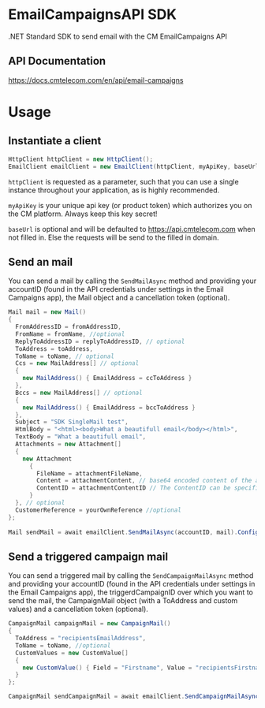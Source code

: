 # EmailCampaignsAPI SDK
.NET Standard SDK to send email with the CM EmailCampaigns API

## API Documentation
https://docs.cmtelecom.com/en/api/email-campaigns

# Usage

## Instantiate a client

```cs
HttpClient httpClient = new HttpClient();
EmailClient emailClient = new EmailClient(httpClient, myApiKey, baseUrl);
```

`httpClient` is requested as a parameter, such that you can use a single instance throughout your application, as is highly recommended.

`myApiKey` is your unique api key (or product token) which authorizes you on the CM platform. Always keep this key secret!

`baseUrl` is optional and will be defaulted to https://api.cmtelecom.com when not filled in. Else the requests will be send to the filled in domain.

## Send an mail

You can send a mail by calling the `SendMailAsync` method and providing your accountID (found in the API credentials under settings in the Email Campaigns app), the Mail object and a cancellation token (optional).

```cs
Mail mail = new Mail()
{
  FromAddressID = fromAddressID,
  FromName = fromName, //optional
  ReplyToAddressID = replyToAddressID, // optional
  ToAddress = toAddress,
  ToName = toName, // optional
  Ccs = new MailAddress[] // optional
  { 
    new MailAddress() { EmailAddress = ccToAddress }
  },
  Bccs = new MailAddress[] // optional
  {
    new MailAddress() { EmailAddress = bccToAddress }
  },
  Subject = "SDK SingleMail test",
  HtmlBody = "<html><body>What a beautifull email</body></html>",
  TextBody = "What a beautifull email",
  Attachments = new Attachment[]
  {
    new Attachment 
      {
        FileName = attachmentFileName,
        Content = attachmentContent, // base64 encoded content of the attachment
        ContentID = attachmentContentID // The ContentID can be specified for images, to reference it in your image tag in your HTML. You can use "cid:yourcontentid" in the src tag of the image to display the image inline.
      }
  }, // optional
  CustomerReference = yourOwnReference //optional
};
  
Mail sendMail = await emailClient.SendMailAsync(accountID, mail).ConfigureAwait(false);
```

## Send a triggered campaign mail

You can send a triggered mail by calling the `SendCampaignMailAsync` method and providing your accountID (found in the API credentials under settings in the Email Campaigns app), the triggerdCampaignID over which you want to send the mail, the CampaignMail object (with a ToAddress and custom values) and a cancellation token (optional).

```cs
CampaignMail campaignMail = new CampaignMail()
{
  ToAddress = "recipientsEmailAddress",
  ToName = toName, //optional
  CustomValues = new CustomValue[]
  {
    new CustomValue() { Field = "Firstname", Value = "recipientsFirstname" }
  }
};

CampaignMail sendCampaignMail = await emailClient.SendCampaignMailAsync(accountID, triggerdCampaignID, campaignMail).ConfigureAwait(false);
```
